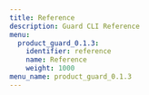 ```yaml
---
title: Reference
description: Guard CLI Reference
menu:
  product_guard_0.1.3:
    identifier: reference
    name: Reference
    weight: 1000
menu_name: product_guard_0.1.3
---
```



